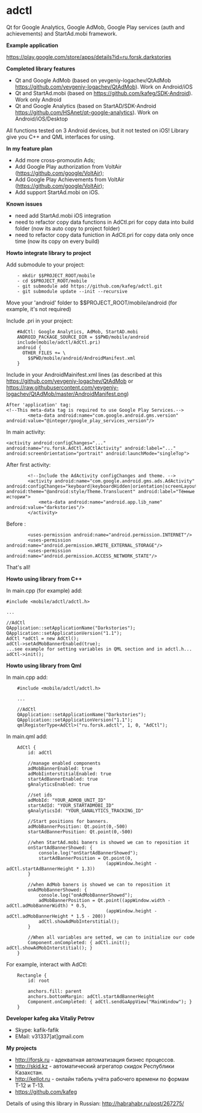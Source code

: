 # adctl
Qt for Google Analytics, Google AdMob, Google Play services (auth and achievements) and StartAd.mobi framework.

**Example application**

https://play.google.com/store/apps/details?id=ru.forsk.darkstories

**Completed library features**
- Qt and Google AdMob (based on yevgeniy-logachev/QtAdMob https://github.com/yevgeniy-logachev/QtAdMob). Work on Android/iOS
- Qt and StartAd.mobi (based on https://github.com/kafeg/SDK-Android). Work only Android
- Qt and Google Analytics (based on StartAD/SDK-Android https://github.com/HSAnet/qt-google-analytics). Work on Android/iOS/Desktop

All functions tested on 3 Android devices, but it not tested on iOS! Library give you C++ and QML interfaces for using.

**In my feature plan**
- Add more cross-promoutin Ads;
- Add Google Play authorization from VoltAir (https://github.com/google/VoltAir);
- Add Google Play Achievements from VoltAir (https://github.com/google/VoltAir);
- Add support StartAd.mobi on iOS.

**Known issues**
- need add StartAd.mobi iOS integration
- need to refactor copy data functions in AdCtl.pri for copy data into build folder (now its auto copy to project folder)
- need to refactor copy data funiction in AdCtl.pri for copy data only once time (now its copy on every build)

**Howto integrate library to project**

Add submodule to your project:
```
    - mkdir $$PROJECT_ROOT/mobile
    - cd $$PROJECT_ROOT/mobile
    - git submodule add https://github.com/kafeg/adctl.git
    - git submodule update --init --recursive
```

Move your 'android' folder to $$PROJECT_ROOT/mobile/android (for example, it's not required)

Include .pri in your project:

```
    #AdCtl: Google Analytics, AdMob, StartAD.mobi
    ANDROID_PACKAGE_SOURCE_DIR = $$PWD/mobile/android
    include(mobile/adctl/AdCtl.pri)
    android {
      OTHER_FILES += \
        $$PWD/mobile/android/AndroidManifest.xml
    }
```

Include in your AndroidMainifest.xml lines (as described at this https://github.com/yevgeniy-logachev/QtAdMob or https://raw.githubusercontent.com/yevgeniy-logachev/QtAdMob/master/AndroidManifest.png)
```
After 'application' tag:
<!--This meta-data tag is required to use Google Play Services.-->
        <meta-data android:name="com.google.android.gms.version" android:value="@integer/google_play_services_version"/>
```
In main activity:
```
<activity android:configChanges="..." android:name="ru.forsk.AdCtl.AdCtlActivity" android:label="..." android:screenOrientation="portrait" android:launchMode="singleTop">
```
After first activity:
```
        <!--Include the AdActivity configChanges and theme. -->
        <activity android:name="com.google.android.gms.ads.AdActivity" android:configChanges="keyboard|keyboardHidden|orientation|screenLayout|uiMode|screenSize|smallestScreenSize" android:theme="@android:style/Theme.Translucent" android:label="Тёмные истории">
            <meta-data android:name="android.app.lib_name" android:value="darkstories"/>
        </activity>
```
Before </manifest>:
```
        <uses-permission android:name="android.permission.INTERNET"/>
        <uses-permission android:name="android.permission.WRITE_EXTERNAL_STORAGE"/>
        <uses-permission android:name="android.permission.ACCESS_NETWORK_STATE"/>
```
That's all!

**Howto using library from C++**

In main.cpp (for example) add:
```
#include <mobile/adctl/adctl.h>

...

//AdCtl
QApplication::setApplicationName("Darkstories");
QApplication::setApplicationVersion("1.1");
AdCtl *adCtl = new AdCtl();
adCtl->setAdMobBannerEnabled(true);
...see example for setting variables in QML section and in adctl.h...
adCtl->init();
```
**Howto using library from Qml**

In main.cpp add:
```
    #include <mobile/adctl/adctl.h>
    
    ...
    
    //AdCtl
    QApplication::setApplicationName("Darkstories");
    QApplication::setApplicationVersion("1.1");
    qmlRegisterType<AdCtl>("ru.forsk.adctl", 1, 0, "AdCtl");
```
In main.qml add:
```
    AdCtl {
        id: adCtl
    
        //manage enabled components
        adMobBannerEnabled: true
        adMobIinterstitialEnabled: true
        startAdBannerEnabled: true
        gAnalyticsEnabled: true
    
        //set ids
        adMobId: "YOUR_ADMOB_UNIT_ID"
        startAdId: "YOUR_STARTADMOBI_ID"
        gAnalyticsId: "YOUR_GANALYTICS_TRACKING_ID"
    
        //Start positions for banners.
        adMobBannerPosition: Qt.point(0,-500)
        startAdBannerPosition: Qt.point(0,-500)
    
        //when StartAd.mobi baners is showed we can to reposition it
        onStartAdBannerShowed: {
            console.log("onStartAdBannerShowed");
            startAdBannerPosition = Qt.point(0,
                                     (appWindow.height - adCtl.startAdBannerHeight * 1.3))
        }
    
        //when AdMob baners is showed we can to reposition it
        onAdMobBannerShowed: {
            console.log("onAdMobBannerShowed");
            adMobBannerPosition = Qt.point((appWindow.width - adCtl.adMobBannerWidth) * 0.5,
                                     (appWindow.height - adCtl.adMobBannerHeight * 1.5 - 200))
            adCtl.showAdMobInterstitial();
        }
    
        //When all variables are setted, we can to initialize our code
        Component.onCompleted: { adCtl.init(); adCtl.showAdMobInterstitial(); }
    }
```
For example, interact with AdCtl:
```
    Rectangle {
        id: root
    
        anchors.fill: parent
        anchors.bottomMargin: adCtl.startAdBannerHeight
        Component.onCompleted: { adCtl.sendGaAppView("MainWindow"); }
    }
```

**Developer kafeg aka Vitaliy Petrov**
- Skype: kafik-fafik
- EMail: v31337[at]gmail.com

**My projects**
- http://forsk.ru - адекватная автоматизация бизнес процессов.
- http://skid.kz - автоматический агрегатор скидок Республики Казахстан.
- http://kellot.ru - онлайн табель учёта рабочего времени по формам Т-12 и Т-13.
- https://github.com/kafeg

Details of using this library in Russian: http://habrahabr.ru/post/267275/
